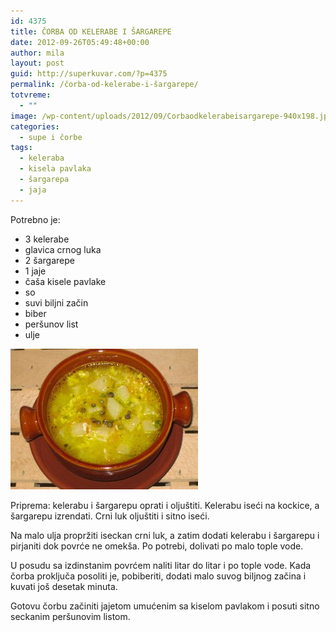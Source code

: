 ```yaml
---
id: 4375
title: ČORBA OD KELERABE I ŠARGAREPE
date: 2012-09-26T05:49:48+00:00
author: mila
layout: post
guid: http://superkuvar.com/?p=4375
permalink: /čorba-od-kelerabe-i-šargarepe/
totvreme:
  - ""
image: /wp-content/uploads/2012/09/Corbaodkelerabeisargarepe-940x198.jpg
categories:
  - supe i čorbe
tags:
  - keleraba
  - kisela pavlaka
  - šargarepa
  - jaja
---
```

Potrebno je:

  * 3 kelerabe
  * glavica crnog luka
  * 2 šargarepe
  * 1 jaje
  * čaša kisele pavlake
  * so
  * suvi biljni začin
  * biber
  * peršunov list
  * ulje

<img class="alignnone size-medium wp-image-4376" title="Corbaodkelerabeisargarepe" src="/wp-content/uploads/2012/09/Corbaodkelerabeisargarepe-300x225.jpg" alt="" width="300" height="225" /> 

Priprema: kelerabu i šargarepu oprati i oljuštiti. Kelerabu iseći na kockice, a šargarepu izrendati. Crni luk oljuštiti i sitno iseći.

Na malo ulja propržiti iseckan crni luk, a zatim dodati kelerabu i šargarepu i pirjaniti dok povrće ne omekša. Po potrebi, dolivati po malo tople vode.

U posudu sa izdinstanim povrćem naliti litar do litar i po tople vode. Kada čorba proključa posoliti je, pobiberiti, dodati malo suvog biljnog začina i kuvati još desetak minuta.

Gotovu čorbu začiniti jajetom umućenim sa kiselom pavlakom i posuti sitno seckanim peršunovim listom.